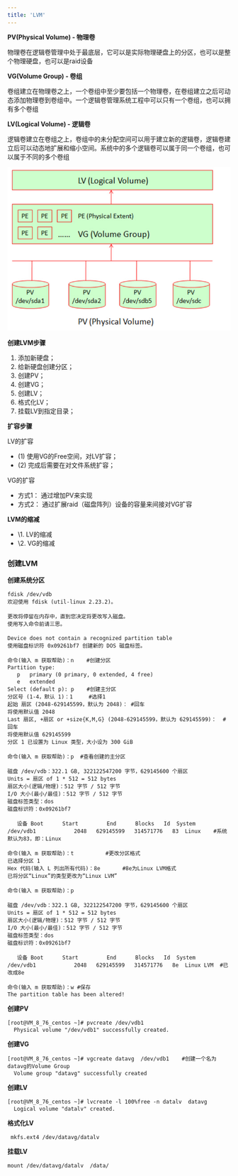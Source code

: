 ```yaml
---
title: 'LVM'
---
```


**PV(Physical Volume) - 物理卷**

物理卷在逻辑卷管理中处于最底层，它可以是实际物理硬盘上的分区，也可以是整个物理硬盘，也可以是raid设备

**VG(Volume Group) - 卷组**

卷组建立在物理卷之上，一个卷组中至少要包括一个物理卷，在卷组建立之后可动态添加物理卷到卷组中。一个逻辑卷管理系统工程中可以只有一个卷组，也可以拥有多个卷组

**LV(Logical Volume) - 逻辑卷**

逻辑卷建立在卷组之上，卷组中的未分配空间可以用于建立新的逻辑卷，逻辑卷建立后可以动态地扩展和缩小空间。系统中的多个逻辑卷可以属于同一个卷组，也可以属于不同的多个卷组

![img](../../../../resources/os/lvm.png)

**创建LVM步骤**

1. 添加新硬盘；
2. 给新硬盘创建分区；
3. 创建PV；
4. 创建VG；
5. 创建LV；
6. 格式化LV；
7. 挂载LV到指定目录；

**扩容步骤**

LV的扩容

- (1) 使用VG的Free空间，对LV扩容；
- (2) 完成后需要在对文件系统扩容；

VG的扩容

- 方式1： 通过增加PV来实现
- 方式2： 通过扩展raid（磁盘阵列）设备的容量来间接对VG扩容

**LVM的缩减**

- \1. LV的缩减
- \2. VG的缩减

### 创建LVM

**创建系统分区**
```
fdisk /dev/vdb
欢迎使用 fdisk (util-linux 2.23.2)。

更改将停留在内存中，直到您决定将更改写入磁盘。
使用写入命令前请三思。

Device does not contain a recognized partition table
使用磁盘标识符 0x09261bf7 创建新的 DOS 磁盘标签。

命令(输入 m 获取帮助)：n    #创建分区
Partition type:
   p   primary (0 primary, 0 extended, 4 free)
   e   extended
Select (default p): p    #创建主分区
分区号 (1-4，默认 1)：1     #选择1
起始 扇区 (2048-629145599，默认为 2048)： #回车
将使用默认值 2048
Last 扇区, +扇区 or +size{K,M,G} (2048-629145599，默认为 629145599)：  #回车
将使用默认值 629145599
分区 1 已设置为 Linux 类型，大小设为 300 GiB

命令(输入 m 获取帮助)：p  #查看创建的主分区

磁盘 /dev/vdb：322.1 GB, 322122547200 字节，629145600 个扇区
Units = 扇区 of 1 * 512 = 512 bytes
扇区大小(逻辑/物理)：512 字节 / 512 字节
I/O 大小(最小/最佳)：512 字节 / 512 字节
磁盘标签类型：dos
磁盘标识符：0x09261bf7

   设备 Boot      Start         End      Blocks   Id  System
/dev/vdb1            2048   629145599   314571776   83  Linux    #系统默认为83，即：Linux

命令(输入 m 获取帮助)：t          #更改分区格式
已选择分区 1  
Hex 代码(输入 L 列出所有代码)：8e       #8e为Linux LVM格式
已将分区“Linux”的类型更改为“Linux LVM”

命令(输入 m 获取帮助)：p

磁盘 /dev/vdb：322.1 GB, 322122547200 字节，629145600 个扇区
Units = 扇区 of 1 * 512 = 512 bytes
扇区大小(逻辑/物理)：512 字节 / 512 字节
I/O 大小(最小/最佳)：512 字节 / 512 字节
磁盘标签类型：dos
磁盘标识符：0x09261bf7

   设备 Boot      Start         End      Blocks   Id  System
/dev/vdb1            2048   629145599   314571776   8e  Linux LVM  #已改成8e

命令(输入 m 获取帮助)：w #保存
The partition table has been altered!
```

**创建PV**

```
[root@VM_8_76_centos ~]# pvcreate /dev/vdb1  
  Physical volume "/dev/vdb1" successfully created.
```

**创建VG**

```
[root@VM_8_76_centos ~]# vgcreate datavg  /dev/vdb1    #创建一个名为datavg的Volume Group 
  Volume group "datavg" successfully created
```

**创建LV**

```
[root@VM_8_76_centos ~]# lvcreate -l 100%free -n datalv  datavg    
  Logical volume "datalv" created.
```

**格式化LV**

```
 mkfs.ext4 /dev/datavg/datalv 
```

**挂载LV**

```
mount /dev/datavg/datalv  /data/ 
```